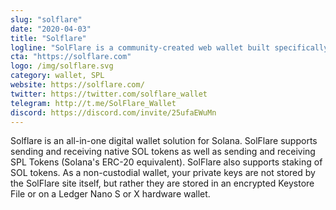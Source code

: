 ```yaml
---
slug: "solflare"
date: "2020-04-03"
title: "Solflare"
logline: "SolFlare is a community-created web wallet built specifically for Solana."
cta: "https://solflare.com"
logo: /img/solflare.svg
category: wallet, SPL
website: https://solflare.com/
twitter: https://twitter.com/solflare_wallet
telegram: http://t.me/SolFlare_Wallet
discord: https://discord.com/invite/25ufaEWuMn
---
```

Solflare is an all-in-one digital wallet solution for Solana. SolFlare supports sending and receiving native SOL tokens as well as sending and receiving SPL Tokens (Solana's ERC-20 equivalent). SolFlare also supports staking of SOL tokens. 
As a non-custodial wallet, your private keys are not stored by the SolFlare site itself, but rather they are stored in an encrypted Keystore File or on a Ledger Nano S or X hardware wallet.